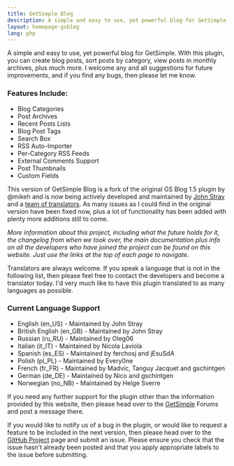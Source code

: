 ```yaml
---
title: GetSimple Blog
description: A simple and easy to use, yet powerful blog for GetSimple. With this plugin, you can create blog posts, sort posts by category, view posts in monthly archives, plus much more.
layout: homepage-gsblog
lang: php
---
```


A simple and easy to use, yet powerful blog for GetSimple. With this plugin, you can create blog posts, sort posts by category, view posts in monthly archives, plus much more. I welcome any and all suggestions for future improvements, and if you find any bugs, then please let me know.

### Features Include:
- Blog Categories
- Post Archives
- Recent Posts Lists
- Blog Post Tags
- Search Box
- RSS Auto-Importer
- Per-Category RSS Feeds
- External Comments Support
- Post Thumbnails
- Custom Fields

This version of GetSimple Blog is a fork of the original GS Blog 1.5 plugin by @mikeh and is now being actively developed and maintained by [John Stray](https://github.com/johnstray) and a [team of translators](/gs-blog/the-team.html). As many issues as I could find in the original version have been fixed now, plus a lot of functionality has been added with plenty more additions still to come.

_More information about this project, including what the future holds for it, the changelog from when we took over, the main documentation plus info on all the developers who have joined the project can be found on this website. Just use the links at the top of each page to navigate._

Translators are always welcome. If you speak a language that is not in the following list, then please feel free to contact the developers and become a translator today. I'd very much like to have this plugin translated to as many languages as possible.

### Current Language Support

- English (en_US) - Maintained by John Stray
- British English (en_GB) - Maintained by John Stray
- Russian (ru_RU) - Maintained by Oleg06
- Italian (it_IT) - Maintained by Nicola Laviola
- Spanish (es_ES) - Maintained by ferchosj and jEsuSdA
- Polish (pl_PL) - Maintained by Every0ne
- French (fr_FR) - Maintained by Madvic, Tanguy Jacquet and gschintgen
- German (de_DE) - Maintained by Nico and gschintgen
- Norwegian (no_NB) - Maintained by Helge Sverre

If you need any further support for the plugin other than the information provided by this website, then please head over to the [GetSimple](http://get-simple.info/forums/showthread.php?tid=6238) Forums and post a message there.

If you would like to notify us of a bug in the plugin, or would like to request a feature to be included in the next version, then please head over to the [GitHub Project](https://github.com/johnstray/gs-blog/issues/) page and submit an issue. Please ensure you check that the issue hasn't already been posted and that you apply appropriate labels to the issue before submitting.
